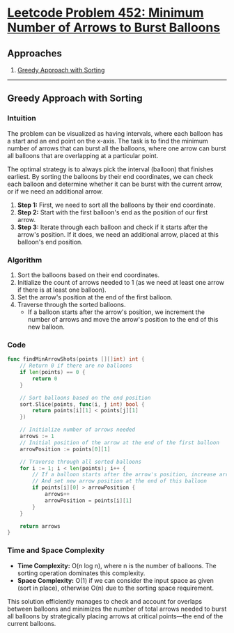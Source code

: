 # [Leetcode Problem 452: Minimum Number of Arrows to Burst Balloons](https://leetcode.com/problems/minimum-number-of-arrows-to-burst-balloons/)

## Approaches
1. [Greedy Approach with Sorting](#greedy-approach-with-sorting)

---

## Greedy Approach with Sorting

### Intuition
The problem can be visualized as having intervals, where each balloon has a start and an end point on the x-axis. The task is to find the minimum number of arrows that can burst all the balloons, where one arrow can burst all balloons that are overlapping at a particular point.

The optimal strategy is to always pick the interval (balloon) that finishes earliest. By sorting the balloons by their end coordinates, we can check each balloon and determine whether it can be burst with the current arrow, or if we need an additional arrow.

1. **Step 1:** First, we need to sort all the balloons by their end coordinate.
2. **Step 2:** Start with the first balloon's end as the position of our first arrow.
3. **Step 3:** Iterate through each balloon and check if it starts after the arrow's position. If it does, we need an additional arrow, placed at this balloon's end position.

### Algorithm
1. Sort the balloons based on their end coordinates.
2. Initialize the count of arrows needed to 1 (as we need at least one arrow if there is at least one balloon).
3. Set the arrow's position at the end of the first balloon.
4. Traverse through the sorted balloons.
   - If a balloon starts after the arrow's position, we increment the number of arrows and move the arrow's position to the end of this new balloon.

### Code
```go
func findMinArrowShots(points [][]int) int {
    // Return 0 if there are no balloons
    if len(points) == 0 {
        return 0
    }

    // Sort balloons based on the end position
    sort.Slice(points, func(i, j int) bool {
        return points[i][1] < points[j][1]
    })

    // Initialize number of arrows needed
    arrows := 1
    // Initial position of the arrow at the end of the first balloon
    arrowPosition := points[0][1]

    // Traverse through all sorted balloons
    for i := 1; i < len(points); i++ {
        // If a balloon starts after the arrow's position, increase arrow count
        // And set new arrow position at the end of this balloon
        if points[i][0] > arrowPosition {
            arrows++
            arrowPosition = points[i][1]
        }
    }

    return arrows
}
```

### Time and Space Complexity
- **Time Complexity:** O(n log n), where n is the number of balloons. The sorting operation dominates this complexity.
- **Space Complexity:** O(1) if we can consider the input space as given (sort in place), otherwise O(n) due to the sorting space requirement.

This solution efficiently manages to check and account for overlaps between balloons and minimizes the number of total arrows needed to burst all balloons by strategically placing arrows at critical points—the end of the current balloons.


